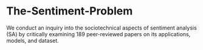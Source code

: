# The-Sentiment-Problem
We conduct an inquiry into the sociotechnical aspects of sentiment analysis (SA) by critically examining 189 peer-reviewed papers on its applications, models, and dataset.
